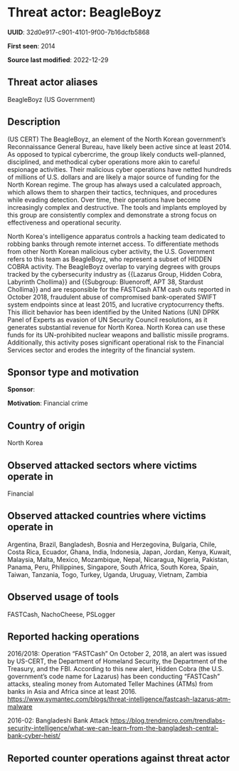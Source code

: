 # Threat actor: BeagleBoyz

**UUID**: 32d0e917-c901-4101-9f00-7b16dcfb5868

**First seen**: 2014

**Source last modified**: 2022-12-29

## Threat actor aliases

BeagleBoyz (US Government)

## Description

(US CERT) The BeagleBoyz, an element of the North Korean government’s Reconnaissance General Bureau, have likely been active since at least 2014. As opposed to typical cybercrime, the group likely conducts well-planned, disciplined, and methodical cyber operations more akin to careful espionage activities. Their malicious cyber operations have netted hundreds of millions of U.S. dollars and are likely a major source of funding for the North Korean regime. The group has always used a calculated approach, which allows them to sharpen their tactics, techniques, and procedures while evading detection. Over time, their operations have become increasingly complex and destructive. The tools and implants employed by this group are consistently complex and demonstrate a strong focus on effectiveness and operational security.

North Korea's intelligence apparatus controls a hacking team dedicated to robbing banks through remote internet access. To differentiate methods from other North Korean malicious cyber activity, the U.S. Government refers to this team as BeagleBoyz, who represent a subset of HIDDEN COBRA activity. The BeagleBoyz overlap to varying degrees with groups tracked by the cybersecurity industry as {{Lazarus Group, Hidden Cobra, Labyrinth Chollima}} and {{Subgroup: Bluenoroff, APT 38, Stardust Chollima}} and are responsible for the FASTCash ATM cash outs reported in October 2018, fraudulent abuse of compromised bank-operated SWIFT system endpoints since at least 2015, and lucrative cryptocurrency thefts. This illicit behavior has been identified by the United Nations (UN) DPRK Panel of Experts as evasion of UN Security Council resolutions, as it generates substantial revenue for North Korea. North Korea can use these funds for its UN-prohibited nuclear weapons and ballistic missile programs. Additionally, this activity poses significant operational risk to the Financial Services sector and erodes the integrity of the financial system.

## Sponsor type and motivation

**Sponsor**: 

**Motivation**: Financial crime


## Country of origin

North Korea

## Observed attacked sectors where victims operate in

Financial

## Observed attacked countries where victims operate in

Argentina, Brazil, Bangladesh, Bosnia and Herzegovina, Bulgaria, Chile, Costa Rica, Ecuador, Ghana, India, Indonesia, Japan, Jordan, Kenya, Kuwait, Malaysia, Malta, Mexico, Mozambique, Nepal, Nicaragua, Nigeria, Pakistan, Panama, Peru, Philippines, Singapore, South Africa, South Korea, Spain, Taiwan, Tanzania, Togo, Turkey, Uganda, Uruguay, Vietnam, Zambia

## Observed usage of tools

FASTCash, NachoCheese, PSLogger

## Reported hacking operations

2016/2018: Operation “FASTCash”
On October 2, 2018, an alert was issued by US-CERT, the Department of Homeland Security, the Department of the Treasury, and the FBI. According to this new alert, Hidden Cobra (the U.S. government’s code name for Lazarus) has been conducting “FASTCash” attacks, stealing money from Automated Teller Machines (ATMs) from banks in Asia and Africa since at least 2016.
https://www.symantec.com/blogs/threat-intelligence/fastcash-lazarus-atm-malware

2016-02: Bangladeshi Bank Attack
https://blog.trendmicro.com/trendlabs-security-intelligence/what-we-can-learn-from-the-bangladesh-central-bank-cyber-heist/

## Reported counter operations against threat actor





